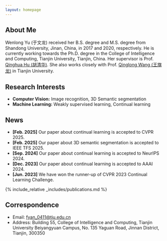 ```yaml
---
layout: homepage
---
```


## About Me
Wenlong Yu (于文龙) received her B.S. degree and M.S. degree from Shandong University, Jinan, China, in 2017 and 2020, respectively. He is currently working towards the Ph.D. degree in the College of Intelligence and Computing, Tianjin University, Tianjin, China. Her supervisor is Prof. [Qinghua Hu (胡清华)](https://cic.tju.edu.cn/faculty/huqinghua/index.html). She also works closely with Prof. [Qinglong Wang (王旗龙)](https://csqlwang.github.io/homepage/) in Tianjin University. 

## Research Interests

- **Computer Vision:** Image recognition, 3D Semantic segmentation
- **Machine Learning:** Weakly supervised learning, Continual learning

## News
- **[Feb. 2025]** Our paper about continual learning is accepted to CVPR 2025.
- **[Feb. 2025]** Our paper about 3D semantic segmentation is accepted to IEEE TFS 2025.
- **[Sep. 2024]** Our paper about continual learning is accepted to NeurIPS 2024.
- **[Dec. 2023]** Our paper about continual learning is accepted to AAAI 2024.
- **[Jun. 2023]** We have won the runner-up of CVPR 2023 Continual Learning Challenge.

{% include_relative _includes/publications.md %}

## Correspondence
- Email: fyan_0411@tju.edu.cn
- Address: Building 55, College of Intelligence and Computing, Tianjin University Beiyangyuan Campus, No. 135 Yaguan Road, Jinnan District, Tianjin, 300350 
